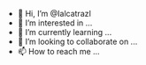 - 👋 Hi, I’m @IalcatrazI
- 👀 I’m interested in ...
- 🌱 I’m currently learning ...
- 💞️ I’m looking to collaborate on ...
- 📫 How to reach me ...

<!---
IalcatrazI/IalcatrazI is a ✨ special ✨ repository because its `README.md` (this file) appears on your GitHub profile.
You can click the Preview link to take a look at your changes.
--->
